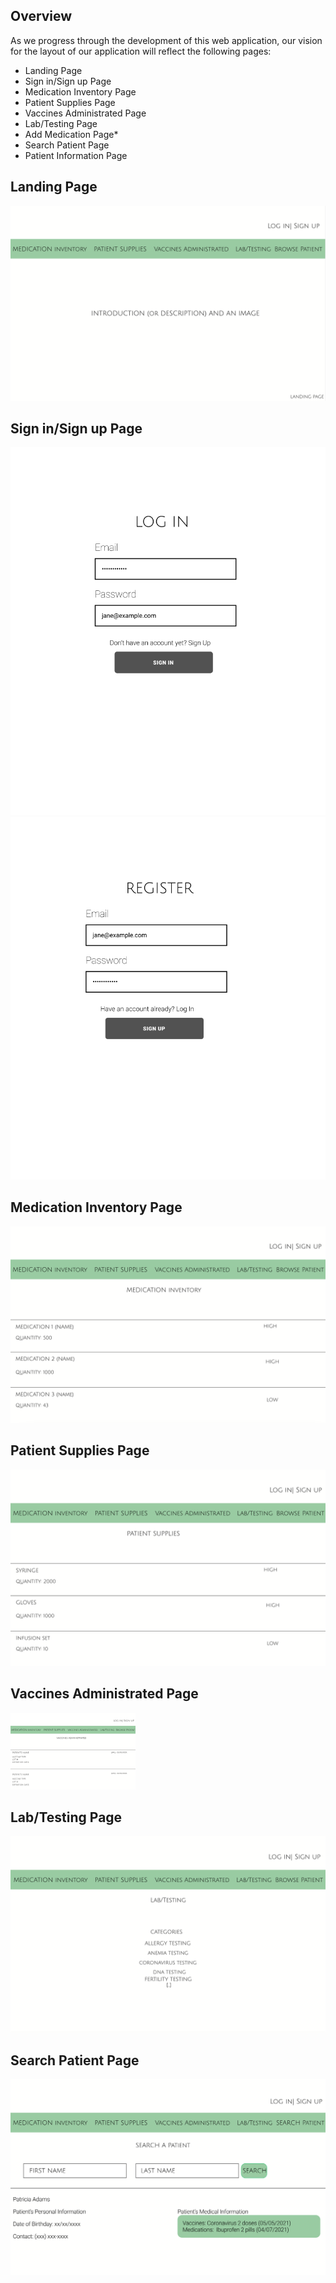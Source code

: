## Overview


As we progress through the development of this web application, our vision for the layout of our application will reflect the following pages:

- Landing Page
- Sign in/Sign up Page
- Medication Inventory Page
- Patient Supplies Page
- Vaccines Administrated Page
- Lab/Testing Page
- Add Medication Page*
- Search Patient Page
- Patient Information Page

## Landing Page

<img src="images/LANDING.png">

## Sign in/Sign up Page

<img src="images/LOGIN.png">
<img src="images/REGISTER.png">

## Medication Inventory Page

<img src="images/INVENTORY.png">

## Patient Supplies Page

<img src="images/SUPPLIES.png">

## Vaccines Administrated Page

<img width="200px" src="images/VACCINES.png">

## Lab/Testing Page

<img src="images/TESTING.png"/>

## Search Patient Page

<img src="images/SEARCH_PATIENT.png"/>

